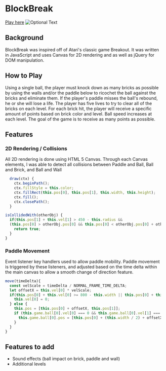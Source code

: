 # BlockBreak
[Play here](https://mcgannco.github.io/BlockBreak/)
![Optional Text](./assets/images/main.jpg)

## Background
BlockBreak was inspired off of Atari's classic game Breakout. It was written in JavaScript and uses Canvas for 2D rendering and as well as jQuery for DOM manipulation.
## How to Play
Using a single ball, the player must knock down as many bricks as possible by using the walls and/or the paddle below to ricochet the ball against the bricks and eliminate them. If the player's paddle misses the ball's rebound, he or she will lose a life. The player has five lives to try to clear all of the bricks on each level.  For each brick hit, the player will receive a specific amount of points based on brick color and level. Ball speed increases at each level.  The goal of the game is to receive as many points as possible.

## Features
### 2D Rendering / Collisions
All 2D rendering is done using HTML 5 Canvas. Through each Canvas elements, I was able to detect all collisions between Paddle and Ball, Ball and Brick, and Ball and Wall

```javascript
  draw(ctx) {
    ctx.beginPath();
    ctx.fillStyle = this.color;
    ctx.fillRect(this.pos[0], this.pos[1], this.width, this.height);
    ctx.fill();
    ctx.closePath();
  }
```

```javascript
isCollidedWith(otherObj) {
  if(this.pos[1] + this.vel[1] > 450 - this.radius &&
  (this.pos[0] > otherObj.pos[0] && this.pos[0] < otherObj.pos[0] + otherObj.width)) {
    return true;
  }
}
```

### Paddle Movement
Event listener key handlers used to allow paddle mobility.  Paddle movement is triggered by these listeners, and adjusted based on the time delta within the main canvas to allow a smooth change of direction feature.
```javascript
move(timeDelta){
  const velScale = timeDelta / NORMAL_FRAME_TIME_DELTA;
  let offsetX = this.vel[0] * velScale;
  if(this.pos[0] + this.vel[0] >= 800 - this.width || this.pos[0] + this.vel[0] < 0) {
    this.vel[0] = 0;
  } else {
    this.pos = [this.pos[0] + offsetX, this.pos[1]];
    if (this.game.ball[0].vel[0] === 0 && this.game.ball[0].vel[1] === 0) {
      this.game.ball[0].pos = [this.pos[0] + (this.width / 2) + offsetX, this.pos[1] - (this.game.ball[0].radius)];
    }
  }
}
```

## Features to add
* Sound effects (ball impact on brick, paddle and wall)
* Additional levels
